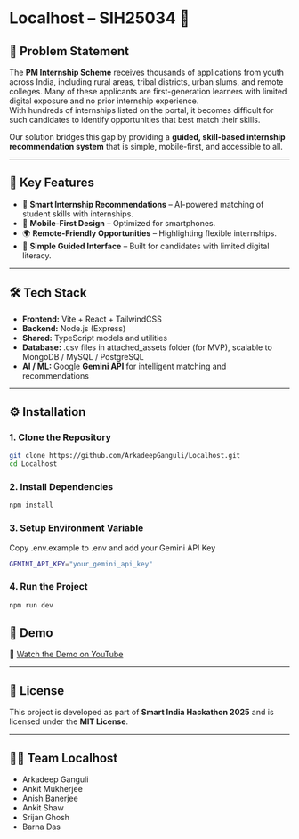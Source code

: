 # Localhost – SIH25034 🚀  

## 📌 Problem Statement  
The **PM Internship Scheme** receives thousands of applications from youth across India, including rural areas, tribal districts, urban slums, and remote colleges. Many of these applicants are first-generation learners with limited digital exposure and no prior internship experience.  
With hundreds of internships listed on the portal, it becomes difficult for such candidates to identify opportunities that best match their skills.  

Our solution bridges this gap by providing a **guided, skill-based internship recommendation system** that is simple, mobile-first, and accessible to all.  

---

## 🎯 Key Features  
- 🔎 **Smart Internship Recommendations** – AI-powered matching of student skills with internships.  
- 📱 **Mobile-First Design** – Optimized for smartphones.  
- 🌍 **Remote-Friendly Opportunities** – Highlighting flexible internships.  
- 🧭 **Simple Guided Interface** – Built for candidates with limited digital literacy.  

---

## 🛠️ Tech Stack  
- **Frontend:** Vite + React + TailwindCSS  
- **Backend:** Node.js (Express)  
- **Shared:** TypeScript models and utilities  
- **Database:** .csv files in attached_assets folder (for MVP), scalable to MongoDB / MySQL / PostgreSQL  
- **AI / ML:** Google **Gemini API** for intelligent matching and recommendations  

---

## ⚙️ Installation  

### 1. Clone the Repository  
```bash
git clone https://github.com/ArkadeepGanguli/Localhost.git
cd Localhost
```
### 2. Install Dependencies
```bash
npm install
```
### 3. Setup Environment Variable
Copy .env.example to .env and add your Gemini API Key
```bash
GEMINI_API_KEY="your_gemini_api_key"
```
### 4. Run the Project
```bash
npm run dev
```
## 🎥 Demo  
🔗 [Watch the Demo on YouTube](https://youtu.be/9zSyP9khRTc)  
 

---

## 📜 License  
This project is developed as part of **Smart India Hackathon 2025** and is licensed under the **MIT License**.  

---

## 👨‍💻 Team Localhost  
- Arkadeep Ganguli  
- Ankit Mukherjee
- Anish Banerjee
- Ankit Shaw
- Srijan Ghosh
- Barna Das 
